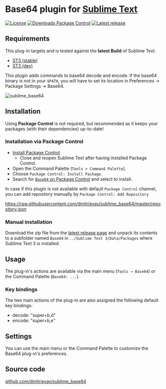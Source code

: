# Base64 plugin for [Sublime Text](https://www.sublimetext.com)

[![License](https://img.shields.io/github/license/dmitrievav/sublime_base64.svg?style=flat-square)](https://github.com/dmitrievav/sublime_base64/blob/master/LICENSE)
[![Downloads Package Control](https://img.shields.io/packagecontrol/dt/Base64.svg?style=flat-square)](https://packagecontrol.io/packages/Base64)
[![Latest release](https://img.shields.io/github/tag/dmitrievav/sublime_base64.svg)](https://github.com/dmitrievav/sublime_base64/releases/latest)

## Requirements

This plug-in targets and is tested against the **latest Build** of Sublime Text.

* [ST3 (stable)](https://www.sublimetext.com/3)
* [ST3 (dev)](https://www.sublimetext.com/3dev)

This plugin adds commands to base64 decode and encode. If the base64 binary is not in your `$PATH`, you will have to set its location in Preferences → Package Settings → Base64.

![sublime_base64](https://dmitrievav.github.io/gifs/sublime_base64.gif "sublime_base64")

## Installation

Using **Package Control** is not required, but recommended as it keeps your packages (with their dependencies) up-to-date!

### Installation via Package Control

* [Install Package Control](https://packagecontrol.io/installation#st3)
  * Close and reopen Sublime Text after having installed Package Control.
* Open the Command Palette (`Tools > Command Palette`).
* Choose `Package Control: Install Package`.
* Search for [`Base64` on Package Control](https://packagecontrol.io/packages/Base64) and select to install.

In case if this plugin is not available with default `Package Control` channel, you can add repository manually by `Package Control: Add Repository`

<https://raw.githubusercontent.com/dmitrievav/sublime_base64/master/repository.json>

### Manual installation

Download the zip file from the [latest release page](https://github.com/dmitrievav/sublime_base64/releases/latest) and unpack its contents to a subfolder named `Base64` in `../Sublime Text 3/Data/Packages` where Sublime Text 3 is installed.

## Usage

The plug-in's actions are available via the main menu (`Tools → Base64`) or the Command Palette (`Base64: ...`).

### Key bindings

The two main actions of the plug-in are also assigned the following default key bindings:

* decode: "super+b,d"
* encode: "super+b,e"

## Settings

You can use the main menu or the Command Palette to customize the Base64 plug-in's preferences.

## Source code

[github.com/dmitrievav/sublime_base64](https://github.com/dmitrievav/sublime_base64)
